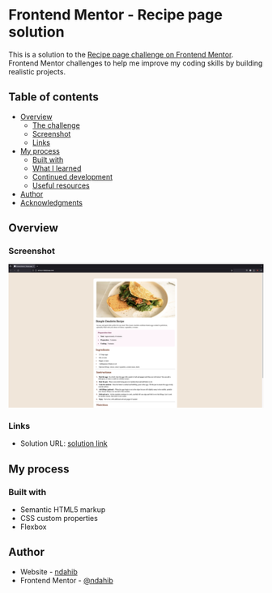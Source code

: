 # Frontend Mentor - Recipe page solution

This is a solution to the [Recipe page challenge on Frontend Mentor](https://www.frontendmentor.io/challenges/recipe-page-KiTsR8QQKm). Frontend Mentor challenges to help me improve my coding skills by building realistic projects. 

## Table of contents

- [Overview](#overview)
  - [The challenge](#the-challenge)
  - [Screenshot](#screenshot)
  - [Links](#links)
- [My process](#my-process)
  - [Built with](#built-with)
  - [What I learned](#what-i-learned)
  - [Continued development](#continued-development)
  - [Useful resources](#useful-resources)
- [Author](Ndahib)
- [Acknowledgments](#acknowledgments)

## Overview

### Screenshot

![Screenshot of recipe page](./screen.png)

### Links

- Solution URL: [solution link](http://127.0.0.1:5500/Index.html)

## My process

### Built with

- Semantic HTML5 markup
- CSS custom properties
- Flexbox

## Author

- Website - [ndahib](https://www.your-site.com)
- Frontend Mentor - [@ndahib](https://www.frontendmentor.io/profile/ndahib)

